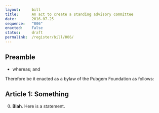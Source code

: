 ```yaml
---
layout:     bill
title:      An act to create a standing advisory committee
date:       2016-07-25
sequence:   "006"
enacted:    False
status:     draft
permalink:  /register/bill/006/
---
```


## Preamble

- whereas; and

Therefore be it enacted as a bylaw of the Pubgem Foundation as follows:

## Article 1: Something

0. **Blah**. Here is a statement.

